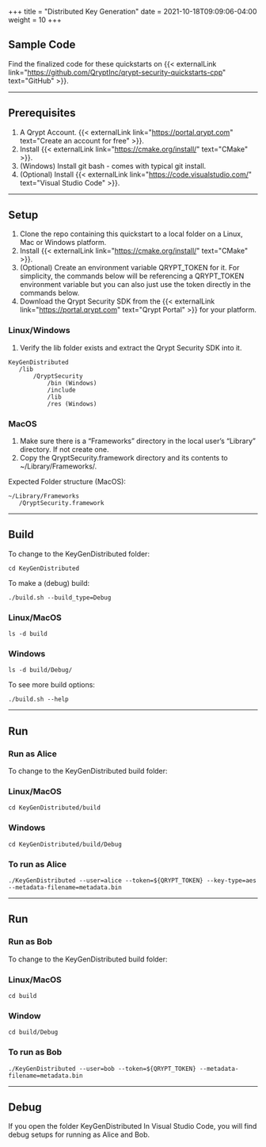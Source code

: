 +++
title = "Distributed Key Generation"
date = 2021-10-18T09:09:06-04:00
weight = 10
+++

## Sample Code

Find the finalized code for these quickstarts on {{< externalLink link="https://github.com/QryptInc/qrypt-security-quickstarts-cpp" text="GitHub" >}}.

---

## Prerequisites

1. A Qrypt Account. {{< externalLink link="https://portal.qrypt.com" text="Create an account for free" >}}.
2. Install {{< externalLink link="https://cmake.org/install/" text="CMake" >}}.
3. (Windows) Install git bash - comes with typical git install.
4. (Optional) Install {{< externalLink link="https://code.visualstudio.com/" text="Visual Studio Code" >}}.

---

## Setup

1. Clone the repo containing this quickstart to a local folder on a Linux, Mac or Windows platform.
2. Install {{< externalLink link="https://cmake.org/install/" text="CMake" >}}.
3. (Optional) Create an environment variable QRYPT_TOKEN for it. For simplicity, the commands below will be referencing a QRYPT_TOKEN environment variable but you can also just use the token directly in the commands below.
4. Download the Qrypt Security SDK from the {{< externalLink link="https://portal.qrypt.com" text="Qrypt Portal" >}} for your platform.

### Linux/Windows

1. Verify the lib folder exists and extract the Qrypt Security SDK into it.

```
KeyGenDistributed
   /lib
       /QryptSecurity
           /bin (Windows)
           /include
           /lib
           /res (Windows)
```

### MacOS

1. Make sure there is a “Frameworks” directory in the local user’s “Library” directory. If not create one.
2. Copy the QryptSecurity.framework directory and its contents to ~/Library/Frameworks/.

Expected Folder structure (MacOS):

```less
~/Library/Frameworks
   /QryptSecurity.framework
```

---

## Build

To change to the KeyGenDistributed folder:

```text
cd KeyGenDistributed
```

To make a (debug) build:

```text
./build.sh --build_type=Debug
```

### Linux/MacOS

```text
ls -d build
```

### Windows

```text
ls -d build/Debug/
```

To see more build options:

```text
./build.sh --help
```

---

## Run

### Run as Alice

To change to the KeyGenDistributed build folder:

### Linux/MacOS

```text
cd KeyGenDistributed/build
```

### Windows

```text
cd KeyGenDistributed/build/Debug
```

### To run as Alice

```text
./KeyGenDistributed --user=alice --token=${QRYPT_TOKEN} --key-type=aes --metadata-filename=metadata.bin
```

---

## Run

### Run as Bob

To change to the KeyGenDistributed build folder:

### Linux/MacOS

```text
cd build
```

### Window

```text
cd build/Debug
```

### To run as Bob

```text
./KeyGenDistributed --user=bob --token=${QRYPT_TOKEN} --metadata-filename=metadata.bin
```

---

## Debug

If you open the folder KeyGenDistributed In Visual Studio Code, you will find debug setups for running as Alice and Bob.
